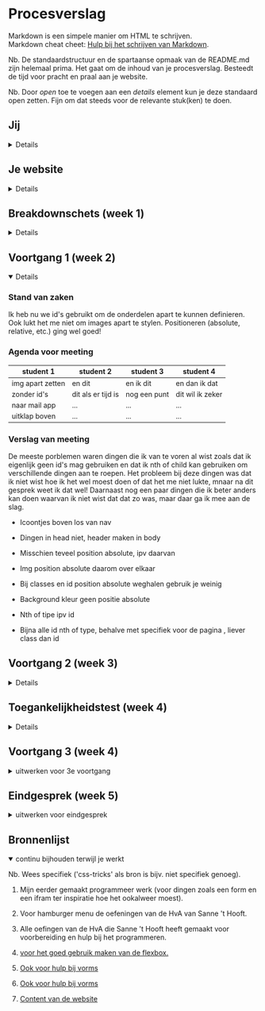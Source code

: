 # Procesverslag
Markdown is een simpele manier om HTML te schrijven.  
Markdown cheat cheet: [Hulp bij het schrijven van Markdown](https://github.com/adam-p/markdown-here/wiki/Markdown-Cheatsheet).

Nb. De standaardstructuur en de spartaanse opmaak van de README.md zijn helemaal prima. Het gaat om de inhoud van je procesverslag. Besteedt de tijd voor pracht en praal aan je website.

Nb. Door *open* toe te voegen aan een *details* element kun je deze standaard open zetten. Fijn om dat steeds voor de relevante stuk(ken) te doen.





## Jij

<details>

### Auteur:
Annick van der Wulp

#### Je startniveau:
Mijn startniveau is blauw.

#### Je focus:
Surface plane.
 
</details>





## Je website

<details>

### Je opdracht:
https://hetfeestvanomejan.nl/ en die van mij --> file:///Users/annickwlp/Documents/Hva/jaar%202/blok%202/FED/basiswebsite/index.html

#### Screenshot(s) van de eerste pagina (small screen): 
Home, zonder 'contact' en 'stuur ons een bericht'
<img src="images/omejan.png" width="75px" alt="Home page">

#### Screenshot(s) van de tweede pagina (small screen):
Aparte contact pagina
<img src="images/contact1.png" width="375px" alt="contact pagina">
<img src="images/contact2.png" width="375px" alt="bericht pagina">
 
</details>



## Breakdownschets (week 1)

<details>

### De hele pagina: 
<img src="images/breakdownschets1.png" width="375px" alt="breakdown van de hele pagina">

### Contact pagina: 
<img src="images/breakdownschets2.png" width="375px" alt="breakdown van een dynamisch deel">

</details>





## Voortgang 1 (week 2)

<details open>

### Stand van zaken
Ik heb nu we id's gebruikt om de onderdelen apart te kunnen definieren. Ook lukt het me niet om images apart te stylen. Positioneren (absolute, relative, etc.) ging wel goed! 


### Agenda voor meeting

| student 1      | student 2          | student 3    | student 4        |
| ---            | ---                | ---          | ---              |
|img apart zetten| en dit             | en ik dit    | en dan ik dat    |
| zonder id's    | dit als er tijd is | nog een punt | dit wil ik zeker |
| naar mail app  | ...                | ...          | ...              |
| uitklap boven  | ...                | ...          | ...              |

### Verslag van meeting
De meeste porblemen waren dingen die ik van te voren al wist zoals dat ik eigenlijk geen id's mag gebruiken en dat ik nth of child kan gebruiken om verschillende dingen aan te roepen. Het probleem bij deze dingen was dat ik niet wist hoe ik het wel moest doen of dat het me niet lukte, mnaar na dit gesprek weet ik dat wel! Daarnaast nog een paar dingen die ik beter anders kan doen waarvan ik niet wist dat dat zo was, maar daar ga ik mee aan de slag.

-  Icoontjes boven los van nav
-  Dingen in head niet, header maken in body
-  Misschien teveel position absolute, ipv daarvan 
-  Img position absolute daarom over elkaar

-  Bij classes en id position absolute weghalen gebruik je weinig
-  Background kleur geen positie absolute 
-  Nth of tipe ipv id 
-  Bijna alle id nth of type, behalve met specifiek voor de pagina , liever class dan id

</details>





## Voortgang 2 (week 3)

<details>

### Stand van zaken
Ik vond het lastig om alles van vorige week op t elossen maar het is me wel gelukt (met wat hulp). Ik denk dat ik wel goed op weg ben.


### Agenda voor meeting

| student 1             | student 2          | student 3    | student 4        |
| ---                   | ---                | ---          | ---              |
|tweede pagina aanroepen| en          | en ik dit    | en dan ik dat    |
| naar mail app         | dit als er tijd is | nog een punt | dit wil ik zeker |
|foto groot na klik     | ...                | ...          | ...              |
|fotos afwisselen       |
|ruimte p summary       |

### Verslag van meeting
Voor mij is het duidelijk hoe ik mijn problemen kan oplossen en waar ik nu aan kan gaan werken. Nu ik weer wat beter weet hoe ik moet coderen en mijn kennis naar boven heb gehaald en heb bijgeleerd vind ik het echt veel leuker dan aan het begin!

- Klik en groter de foto aan het einde doen, niet voor voldoende
- Fotos naast elkaar -> Div met flex box ok overflow x scroll
- Mail link ook einde -> https:// is voor website, link naar mail is a href mailto:e-mailadres 
- Lees meer overlapping -> ipv top een margin boven en onder 1 em
- Sections andere pagina class gebruiken als het niet anders kan, op de body een class zetten
- JavaScript hamburger menu is goed

</details>





## Toegankelijkheidstest (week 4)

<details>

### Bevindingen
Lijst met je bevindingen die in de test naar voren kwamen:

Screen reader:
- In footer leest hij titel contact en heb je een vraag… niet voor , stuur ons een bericht wel
- In footer hele info sectie leest hij niet voor
- Hij leest bij HomePage automatisch het hamburger menu voor zonder dat die is geopend
- HomePage leest p tekst niet voor en titels ook niet
- Headings zijn logisch

Andere beperkingen:
- Voor spasmes/Parkinson is het goed, form en button nog groter maken maar die had ik nog niet opgemaakt 
- Diabetes is gewoon helemaal prima 
- Klein rondje zicht ook prima
- P tekst is niet leesbaar met blur
- Concentratie ook prima
- Met 2 vingers aan elkaar ook prima


#### Screenreader
- In footer leest hij titel contact en heb je een vraag… niet voor , stuur ons een bericht wel
- In footer hele info sectie leest hij niet voor
- Hij leest bij HomePage automatisch het hamburger menu voor zonder dat die is geopend
- HomePage leest p tekst niet voor en titels ook niet
- Headings zijn logisch

Dat het hamburger menu automatisch wordt voorgelezen is denk ik niet zo erg, deze is ook niet lang. Ik moet voor de rest nog even een keer testen om beter erachter te komen of het echt niet werkt of dat ik er niet mee om kon gaan, het is namelijk een beetje random wat wel en niet werkt.


#### Spasmes/Parkinson
Dit ging eigenlijk wel prima. Het enige probleem was met het formulier dat nog wat klein was, maar dit had ik nog niet opgemaakt.

Dit heb ik opgelost door het formulier op te maken en de vakjes en button groter te maken.

Eerst: <img src="images/spasmesslecht.jpg" width="375px" alt="spasmes waarbij de form slecht was">

Nu: <img src="images/spasmesgoed.png" width="375px" alt="spasmes waarbij de form beter is">


#### Overig zicht
- Diabetes is gewoon helemaal prima .
- Zicht bij het niet kunnen zien van het rondje in het midden van je oog is ook prima.
- P tekst is niet leesbaar met blur.

Ik zou de font size van de p tekstjes groter moeten maken.

Eerst: <img src="images/peerst.png" width="375px" alt="spasmes waarbij de form slecht was">

Nu: 

#### Motoriek
Een persoon die 2 vingers aan elkaar heeft kan de website eigenlijk ook prima gebruiken.

<img src="images/motoriek.jpg" width="375px" alt="persoon waarvan 2 vingers aan elkaar zitten bestuurd mijn website.">

#### Concentratie
En ook als een gebruiker weinig concentratie heeft is de website goed te bedienen! Ik heb hier helaas geen beelden van.


</details>





## Voortgang 3 (week 4)

<details>
<summary>uitwerken voor 3e voortgang</summary>

### Stand van zaken
hier dit ging goed & dit was lastig (neem ook screenshots op van delen van je website en code)


### Agenda voor meeting
samen met je groepje opstellen

| student 1      | student 2          | student 3    | student 4        |
| ---            | ---                | ---          | ---              |
| dit bespreken  | en dit             | en ik dit    | en dan ik dat    |
| en dat ook nog | dit als er tijd is | nog een punt | dit wil ik zeker |
| ...            | ...                | ...          | ...              |


### Verslag van meeting


</details>





## Eindgesprek (week 5)

<details>
<summary>uitwerken voor eindgesprek</summary>

### Stand van zaken
hier dit ging goed & dit was lastig (neem ook screenshots op van delen van je website en code)

### Screenshot(s)

hier screenshot(s) van je eindresultaat

</details>





## Bronnenlijst

<details open>
<summary>continu bijhouden terwijl je werkt</summary>

Nb. Wees specifiek ('css-tricks' als bron is bijv. niet specifiek genoeg).

1. Mijn eerder gemaakt programmeer werk (voor dingen zoals een form en een ifram ter inspiratie hoe het ookalweer moest).
2. Voor hamburger menu de oefeningen van de HvA van Sanne 't Hooft.
3. Alle oefingen van de HvA die Sanne 't Hooft heeft gemaakt voor voorbereiding en hulp bij het programmeren.
4. <a href="https://css-tricks.com/snippets/css/a-guide-to-flexbox/"> voor het goed gebruik maken van de flexbox.

5. Ook voor hulp bij vorms <a href="https://www.w3schools.com/html/html_forms.asp">
6. Ook voor hulp bij vorms <a href="https://www.w3schools.com/css/css_form.asp">

7. Content van de website <a href="https://hetfeestvanomejan.nl/">

</details>
